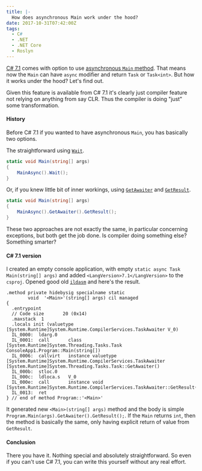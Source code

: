 ```yaml
---
title: |-
  How does asynchronous Main work under the hood?
date: 2017-10-31T07:42:00Z
tags:
  - C#
  - .NET
  - .NET Core
  - Roslyn
---
```

[C# 7.1][5] comes with option to use [asynchronous `Main` method][1]. That means now the `Main` can have `async` modifier and return `Task` or `Task<int>`. But how it works under the hood? Let's find out.

<!-- excerpt -->

Given this feature is available from C# 7.1 it's clearly just compiler feature not relying on anything from say CLR. Thus the compiler is doing "just" some transformation. 

#### History

Before C# 7.1 if you wanted to have asynchronous `Main`, you has basically two options.

The straightforward using [`Wait`][2].

```csharp
static void Main(string[] args)
{
    MainAsync().Wait();
}
```

Or, if you knew little bit of inner workings, using [`GetAwaiter`][3] and [`GetResult`][4].

```csharp
static void Main(string[] args)
{
    MainAsync().GetAwaiter().GetResult();
}
```

These two approaches are not exactly the same, in particular concerning exceptions, but both get the job done. Is compiler doing something else? Something smarter?

#### C# 7.1 version

I created an empty console application, with empty `static async Task Main(string[] args)` and added `<LangVersion>7.1</LangVersion>` to the `csproj`. Opened good old [`ildasm`][6] and here's the result.

```text
.method private hidebysig specialname static 
        void  '<Main>'(string[] args) cil managed
{
  .entrypoint
  // Code size       20 (0x14)
  .maxstack  1
  .locals init (valuetype [System.Runtime]System.Runtime.CompilerServices.TaskAwaiter V_0)
  IL_0000:  ldarg.0
  IL_0001:  call       class [System.Runtime]System.Threading.Tasks.Task ConsoleApp1.Program::Main(string[])
  IL_0006:  callvirt   instance valuetype [System.Runtime]System.Runtime.CompilerServices.TaskAwaiter [System.Runtime]System.Threading.Tasks.Task::GetAwaiter()
  IL_000b:  stloc.0
  IL_000c:  ldloca.s   V_0
  IL_000e:  call       instance void [System.Runtime]System.Runtime.CompilerServices.TaskAwaiter::GetResult()
  IL_0013:  ret
} // end of method Program::'<Main>'
```

It generated new `<Main>(string[] args)` method and the body is simple `Program.Main(args).GetAwaiter().GetResult();`. If the `Main` returns `int`, then the method is basically the same, only having explicit return of value from `GetResult`.

#### Conclusion

There you have it. Nothing special and absolutely straightforward. So even if you can't use C# 7.1, you can write this yourself without any real effort.

[1]: https://docs.microsoft.com/en-us/dotnet/csharp/whats-new/csharp-7-1#async-main
[2]: https://docs.microsoft.com/en-us/dotnet/api/system.threading.tasks.task.wait?view=netframework-4.7.1#System_Threading_Tasks_Task_Wait
[3]: https://docs.microsoft.com/en-us/dotnet/api/system.threading.tasks.task.getawaiter?view=netframework-4.7.1#System_Threading_Tasks_Task_GetAwaiter
[4]: https://docs.microsoft.com/en-us/dotnet/api/system.runtime.compilerservices.taskawaiter.getresult?view=netframework-4.7.1#System_Runtime_CompilerServices_TaskAwaiter_GetResult
[5]: https://docs.microsoft.com/en-us/dotnet/csharp/whats-new/csharp-7-1
[6]: https://docs.microsoft.com/en-us/dotnet/framework/tools/ildasm-exe-il-disassembler